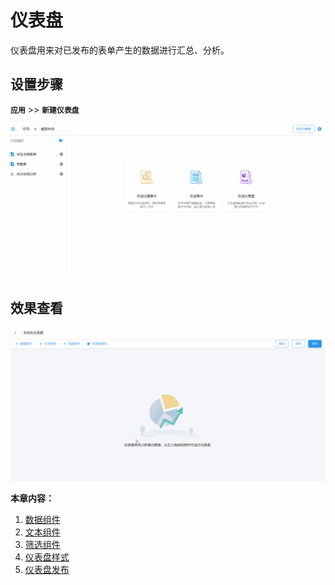 # 仪表盘

仪表盘用来对已发布的表单产生的数据进行汇总、分析。

## 设置步骤

**`应用`** >> **`新建仪表盘`**

![设置步骤](./images/step.gif)

## 效果查看

![效果查看](./images/view.gif)

**本章内容：**

1. [数据组件](dashboard-chart.md)
2. [文本组件](text.md)
3. [筛选组件](filter.md)
4. [仪表盘样式](theme.md)
5. [仪表盘发布](publish.md)
